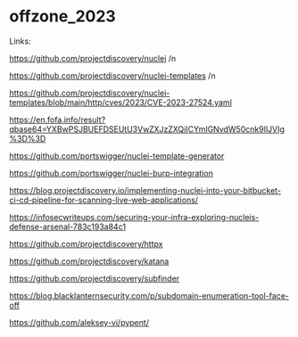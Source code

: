 # offzone_2023

Links:

https://github.com/projectdiscovery/nuclei /n

https://github.com/projectdiscovery/nuclei-templates /n

https://github.com/projectdiscovery/nuclei-templates/blob/main/http/cves/2023/CVE-2023-27524.yaml​

https://en.fofa.info/result?qbase64=YXBwPSJBUEFDSEUtU3VwZXJzZXQiICYmIGNvdW50cnk9IlJVIg%3D%3D

https://github.com/portswigger/nuclei-template-generator​

https://github.com/portswigger/nuclei-burp-integration​

https://blog.projectdiscovery.io/implementing-nuclei-into-your-bitbucket-ci-cd-pipeline-for-scanning-live-web-applications/

https://infosecwriteups.com/securing-your-infra-exploring-nucleis-defense-arsenal-783c193a84c1

https://github.com/projectdiscovery/httpx​

https://github.com/projectdiscovery/katana​

https://github.com/projectdiscovery/subfinder​

https://blog.blacklanternsecurity.com/p/subdomain-enumeration-tool-face-off

https://github.com/aleksey-vi/pypent/





